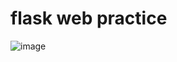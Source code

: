 
# flask web practice
![image](https://user-images.githubusercontent.com/57307446/119959113-4404bd80-bfd6-11eb-90bb-50267e06eadc.png)
